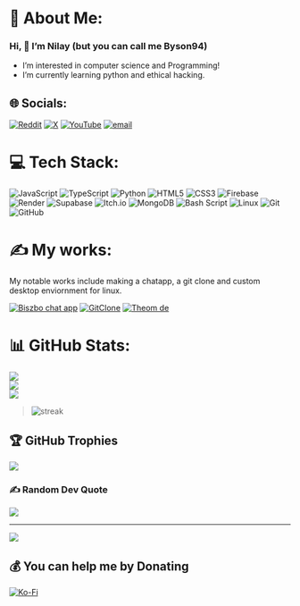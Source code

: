 # 💫 About Me:
### Hi, 👋 I’m Nilay (but you can call me Byson94)

- I’m interested in computer science and Programming!
- I’m currently learning python and ethical hacking.

## 🌐 Socials:
[![Reddit](https://img.shields.io/badge/Reddit-%23FF4500.svg?logo=Reddit&logoColor=white)](https://reddit.com/user/Byson94_dev) [![X](https://img.shields.io/badge/X-black.svg?logo=X&logoColor=white)](https://x.com/Byson94) [![YouTube](https://img.shields.io/badge/YouTube-%23FF0000.svg?logo=YouTube&logoColor=white)](https://youtube.com/@Byson94) [![email](https://img.shields.io/badge/Email-D14836?logo=gmail&logoColor=white)](mailto:byson94@outlook.com) 

# 💻 Tech Stack:
![JavaScript](https://img.shields.io/badge/javascript-%23323330.svg?style=for-the-badge&logo=javascript&logoColor=%23F7DF1E) ![TypeScript](https://img.shields.io/badge/typescript-%23007ACC.svg?style=for-the-badge&logo=typescript&logoColor=white) ![Python](https://img.shields.io/badge/python-3670A0?style=for-the-badge&logo=python&logoColor=ffdd54) ![HTML5](https://img.shields.io/badge/html5-%23E34F26.svg?style=for-the-badge&logo=html5&logoColor=white) ![CSS3](https://img.shields.io/badge/css3-%231572B6.svg?style=for-the-badge&logo=css3&logoColor=white) ![Firebase](https://img.shields.io/badge/firebase-%23039BE5.svg?style=for-the-badge&logo=firebase) ![Render](https://img.shields.io/badge/Render-%46E3B7.svg?style=for-the-badge&logo=render&logoColor=white) ![Supabase](https://img.shields.io/badge/Supabase-3ECF8E?style=for-the-badge&logo=supabase&logoColor=white) ![Itch.io](https://img.shields.io/badge/Itch-%23FF0B34.svg?style=for-the-badge&logo=Itch.io&logoColor=white) ![MongoDB](https://img.shields.io/badge/MongoDB-%234ea94b.svg?style=for-the-badge&logo=mongodb&logoColor=white) ![Bash Script](https://img.shields.io/badge/bash_script-%23121011.svg?style=for-the-badge&logo=gnu-bash&logoColor=white) ![Linux](https://img.shields.io/badge/linux-%231e1e1e.svg?style=for-the-badge&logo=linux&logoColor=%23FFFFFF) ![Git](https://img.shields.io/badge/git-%23F05033.svg?style=for-the-badge&logo=git&logoColor=white) ![GitHub](https://img.shields.io/badge/github-%23121011.svg?style=for-the-badge&logo=github&logoColor=white)

# ✍ My works:
My notable works include making a chatapp, a git clone and custom desktop enviornment for linux.

[![Biszbo chat app](https://img.shields.io/badge/Biszbo%20Chat%20App-%234ea94b.svg?style=for-the-badge&logo=googlechat&logoColor=white)](https://github.com/Byson94/Biszbo) 
[![GitClone](https://img.shields.io/badge/GitClone-%23E34F26.svg?style=for-the-badge&logo=git&logoColor=white)](https://github.com/Byson94/gitclone)
[![Theom de](https://img.shields.io/badge/Theom%20DE-%231e1e1e.svg?style=for-the-badge&logo=linux&logoColor=%23FFFFFF)](https://github.com/AxOS-project/Theom/)

# 📊 GitHub Stats:
![](https://github-readme-stats.vercel.app/api?username=Byson94&theme=dark&hide_border=false&include_all_commits=true&count_private=true)<br/>
![](https://github-readme-streak-stats.herokuapp.com/?user=Byson94&theme=dark&hide_border=false)<br/>
![](https://github-readme-stats.vercel.app/api/top-langs/?username=Byson94&theme=dark&hide_border=false&include_all_commits=true&count_private=true&layout=compact)

> ![streak](https://img.shields.io/badge/Going%20For%20The%20100%20Day%20Streak!-orange)

## 🏆 GitHub Trophies
![](https://github-profile-trophy.vercel.app/?username=Byson94&theme=radical&no-frame=false&no-bg=true&margin-w=4)

### ✍️ Random Dev Quote
![](https://quotes-github-readme.vercel.app/api?type=horizontal&theme=radical)

---
[![](https://visitcount.itsvg.in/api?id=Byson94&icon=0&color=0)](https://visitcount.itsvg.in)

  ## 💰 You can help me by Donating
  [![Ko-Fi](https://img.shields.io/badge/Ko--fi-F16061?style=for-the-badge&logo=ko-fi&logoColor=white)](https://ko-fi.com/byson94) 

  
<!-- Proudly created with GPRM ( https://gprm.itsvg.in ) -->

